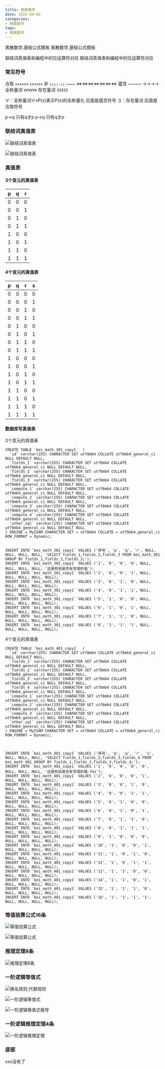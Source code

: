 ```yaml
---
title: 离散数学
date: 2022-04-01
categories: 
- 离散数学
tags:
- 离散数学
---
```


离散数学,基础公式模板
离散数学,基础公式模板

联结词真值表和编程中的位运算符对应
联结词真值表和编程中的位运算符对应

<!-- more -->

### 常见符号

合取  `∧∧∧∧∧∧`
`∧∧∧∧∧∧`
非 `┐┐┐;-┐┐`
`⇔⇔⇔⇔`  ⇔⇔⇔⇔⇔⇔⇔
蕴含  `→→→→→→`  →→→→
全称量词  `∀∀∀∀∀∀`
存在量词  `∃∃∃∃∃`

∀：全称量词∀xP(x)表示P(x)的全称量化      后面是蕴含符号
∃：存在量词    后面是合取符号

p->q  只有q才p
p->q  只有q才p

### 联结词真值表

![联结词真值表](/img/math/m_01_01.png "联结词真值表")

![联结词真值表](/img/math/m_01_02.png "联结词真值表")

### 真值表

#### 3个变元的真值表

| p    | q    | r    |
| ---- | ---- | ---- |
| 0    | 0    | 0    |
| 0    | 0    | 1    |
| 0    | 1    | 0    |
| 0    | 1    | 1    |
| 1    | 0    | 0    |
| 1    | 0    | 1    |
| 1    | 1    | 0    |
| 1    | 1    | 1    |

#### 4个变元的真值表

| p    | q    | r    | s    |
| ---- | ---- | ---- | ---- |
| 0    | 0    | 0    | 0    |
| 0    | 0    | 0    | 1    |
| 0    | 0    | 1    | 0    |
| 0    | 0    | 1    | 1    |
| 0    | 1    | 0    | 0    |
| 0    | 1    | 0    | 1    |
| 0    | 1    | 1    | 0    |
| 0    | 1    | 1    | 1    |
| 1    | 0    | 0    | 0    |
| 1    | 0    | 0    | 1    |
| 1    | 0    | 1    | 0    |
| 1    | 0    | 1    | 1    |
| 1    | 1    | 0    | 0    |
| 1    | 1    | 0    | 1    |
| 1    | 1    | 1    | 0    |
| 1    | 1    | 1    | 1    |

#### 数据库写真值表

3个变元的真值表

```mysql
CREATE TABLE `bei_math_301_copy1`  (
  `id` varchar(255) CHARACTER SET utf8mb4 COLLATE utf8mb4_general_ci NULL DEFAULT NULL,
  `fields_1` varchar(255) CHARACTER SET utf8mb4 COLLATE utf8mb4_general_ci NULL DEFAULT NULL,
  `fields_2` varchar(255) CHARACTER SET utf8mb4 COLLATE utf8mb4_general_ci NULL DEFAULT NULL,
  `fields_3` varchar(255) CHARACTER SET utf8mb4 COLLATE utf8mb4_general_ci NULL DEFAULT NULL,
  `compute_1` varchar(255) CHARACTER SET utf8mb4 COLLATE utf8mb4_general_ci NULL DEFAULT NULL,
  `compute_2` varchar(255) CHARACTER SET utf8mb4 COLLATE utf8mb4_general_ci NULL DEFAULT NULL,
  `compute_3` varchar(255) CHARACTER SET utf8mb4 COLLATE utf8mb4_general_ci NULL DEFAULT NULL,
  `compute_4` varchar(255) CHARACTER SET utf8mb4 COLLATE utf8mb4_general_ci NULL DEFAULT NULL,
  `other_sql` varchar(255) CHARACTER SET utf8mb4 COLLATE utf8mb4_general_ci NULL DEFAULT NULL
) ENGINE = MyISAM CHARACTER SET = utf8mb4 COLLATE = utf8mb4_general_ci ROW_FORMAT = Dynamic;


INSERT INTO `bei_math_301_copy1` VALUES ('序号', 'p', 'q', 'r', NULL, NULL, NULL, NULL, 'SELECT fields_1,fields_2,fields_3 FROM bei_math_301 GROUP BY fields_1,fields_2,fields_3;');
INSERT INTO `bei_math_301_copy1` VALUES ('1', '0', '0', '0', NULL, NULL, NULL, NULL, '这是校验是否有写错的值');
INSERT INTO `bei_math_301_copy1` VALUES ('2', '0', '0', '1', NULL, NULL, NULL, NULL, NULL);
INSERT INTO `bei_math_301_copy1` VALUES ('3', '0', '1', '0', NULL, NULL, NULL, NULL, NULL);
INSERT INTO `bei_math_301_copy1` VALUES ('4', '0', '1', '1', NULL, NULL, NULL, NULL, NULL);
INSERT INTO `bei_math_301_copy1` VALUES ('5', '1', '0', '0', NULL, NULL, NULL, NULL, NULL);
INSERT INTO `bei_math_301_copy1` VALUES ('6', '1', '0', '1', NULL, NULL, NULL, NULL, NULL);
INSERT INTO `bei_math_301_copy1` VALUES ('7', '1', '1', '0', NULL, NULL, NULL, NULL, NULL);
INSERT INTO `bei_math_301_copy1` VALUES ('8', '1', '1', '1', NULL, NULL, NULL, NULL, NULL);
```



4个变元的真值表

```mysql
CREATE TABLE `bei_math_401_copy1`  (
  `id` varchar(255) CHARACTER SET utf8mb4 COLLATE utf8mb4_general_ci NULL DEFAULT NULL,
  `fields_1` varchar(255) CHARACTER SET utf8mb4 COLLATE utf8mb4_general_ci NULL DEFAULT NULL,
  `fields_2` varchar(255) CHARACTER SET utf8mb4 COLLATE utf8mb4_general_ci NULL DEFAULT NULL,
  `fields_3` varchar(255) CHARACTER SET utf8mb4 COLLATE utf8mb4_general_ci NULL DEFAULT NULL,
  `fields_4` varchar(255) CHARACTER SET utf8mb4 COLLATE utf8mb4_general_ci NULL DEFAULT NULL,
  `compute_1` varchar(255) CHARACTER SET utf8mb4 COLLATE utf8mb4_general_ci NULL DEFAULT NULL,
  `compute_2` varchar(255) CHARACTER SET utf8mb4 COLLATE utf8mb4_general_ci NULL DEFAULT NULL,
  `compute_3` varchar(255) CHARACTER SET utf8mb4 COLLATE utf8mb4_general_ci NULL DEFAULT NULL,
  `other_sql` varchar(255) CHARACTER SET utf8mb4 COLLATE utf8mb4_general_ci NULL DEFAULT NULL
) ENGINE = MyISAM CHARACTER SET = utf8mb4 COLLATE = utf8mb4_general_ci ROW_FORMAT = Dynamic;



INSERT INTO `bei_math_401_copy1` VALUES ('序号', 'p', 'q', 'r', 's', NULL, NULL, NULL, 'SELECT fields_1,fields_2,fields_3,fields_4 FROM bei_math_401 GROUP BY fields_1,fields_2,fields_3,fields_4;');
INSERT INTO `bei_math_401_copy1` VALUES ('1', '0', '0', '0', '0', NULL, NULL, NULL, '这是校验是否有写错的值-fei');
INSERT INTO `bei_math_401_copy1` VALUES ('2', '0', '0', '0', '1', NULL, NULL, NULL, NULL);
INSERT INTO `bei_math_401_copy1` VALUES ('3', '0', '0', '1', '0', NULL, NULL, NULL, NULL);
INSERT INTO `bei_math_401_copy1` VALUES ('4', '0', '0', '1', '1', NULL, NULL, NULL, NULL);
INSERT INTO `bei_math_401_copy1` VALUES ('5', '0', '1', '0', '0', NULL, NULL, NULL, NULL);
INSERT INTO `bei_math_401_copy1` VALUES ('6', '0', '1', '0', '1', NULL, NULL, NULL, NULL);
INSERT INTO `bei_math_401_copy1` VALUES ('7', '0', '1', '1', '0', NULL, NULL, NULL, NULL);
INSERT INTO `bei_math_401_copy1` VALUES ('8', '0', '1', '1', '1', NULL, NULL, NULL, NULL);
INSERT INTO `bei_math_401_copy1` VALUES ('9', '1', '0', '0', '0', NULL, NULL, NULL, NULL);
INSERT INTO `bei_math_401_copy1` VALUES ('10', '1', '0', '0', '1', NULL, NULL, NULL, NULL);
INSERT INTO `bei_math_401_copy1` VALUES ('11', '1', '0', '1', '0', NULL, NULL, NULL, NULL);
INSERT INTO `bei_math_401_copy1` VALUES ('12', '1', '0', '1', '1', NULL, NULL, NULL, NULL);
INSERT INTO `bei_math_401_copy1` VALUES ('13', '1', '1', '0', '0', NULL, NULL, NULL, NULL);
INSERT INTO `bei_math_401_copy1` VALUES ('14', '1', '1', '0', '1', NULL, NULL, NULL, NULL);
INSERT INTO `bei_math_401_copy1` VALUES ('15', '1', '1', '1', '0', NULL, NULL, NULL, NULL);
INSERT INTO `bei_math_401_copy1` VALUES ('16', '1', '1', '1', '1', NULL, NULL, NULL, NULL);
```

### 等值验算公式16条

![等值验算公式](/img/math/m_01_2.png "等值验算公式")

![等值验算公式](/img/math/m_01.png "等值验算公式")

### 推理定理8条

![推理定理8条](/img/math/m_01_b1.png "推理定理8条")

### 一阶逻辑等值式

![换名规则,代替规则](/img/math/m_01_b3.png "换名规则,代替规则")

![一阶逻辑等值式](/img/math/m_01_b2.png "一阶逻辑等值式")

![一阶逻辑等值式推导](/img/math/m_01_b2_1.png "一阶逻辑等值式推导")

### 一阶逻辑推理定理4条

![一阶逻辑推理定理](/img/math/m_01_b4.png "一阶逻辑推理定理")

### 底部

xxx没有了



















